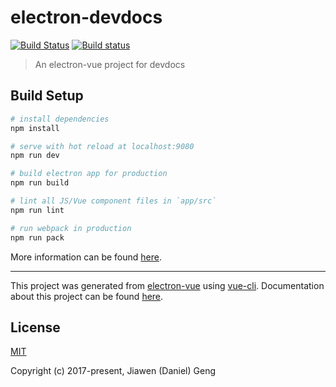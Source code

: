# electron-devdocs

[![Build Status](https://travis-ci.org/gengjiawen/electron-devdocs.svg?branch=master)](https://travis-ci.org/gengjiawen/electron-devdocs)
[![Build status](https://ci.appveyor.com/api/projects/status/1akkt6sjlnwwa7tu/branch/master?svg=true)](https://ci.appveyor.com/project/gengjiawen/electron-devdocs/branch/master)
> An electron-vue project for devdocs

## Build Setup

``` bash
# install dependencies
npm install

# serve with hot reload at localhost:9080
npm run dev

# build electron app for production
npm run build

# lint all JS/Vue component files in `app/src`
npm run lint

# run webpack in production
npm run pack
```
More information can be found [here](https://simulatedgreg.gitbooks.io/electron-vue/content/docs/npm_scripts.html).

---

This project was generated from [electron-vue](https://github.com/SimulatedGREG/electron-vue) using [vue-cli](https://github.com/vuejs/vue-cli). Documentation about this project can be found [here](https://simulatedgreg.gitbooks.io/electron-vue/content/index.html).

## License
[MIT](http://opensource.org/licenses/MIT)

Copyright (c) 2017-present, Jiawen (Daniel) Geng
